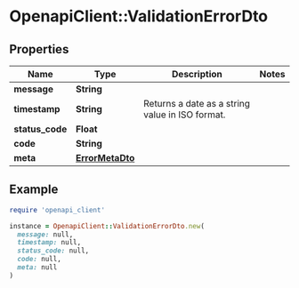 # OpenapiClient::ValidationErrorDto

## Properties

| Name | Type | Description | Notes |
| ---- | ---- | ----------- | ----- |
| **message** | **String** |  |  |
| **timestamp** | **String** | Returns a date as a string value in ISO format. |  |
| **status_code** | **Float** |  |  |
| **code** | **String** |  |  |
| **meta** | [**ErrorMetaDto**](ErrorMetaDto.md) |  |  |

## Example

```ruby
require 'openapi_client'

instance = OpenapiClient::ValidationErrorDto.new(
  message: null,
  timestamp: null,
  status_code: null,
  code: null,
  meta: null
)
```

